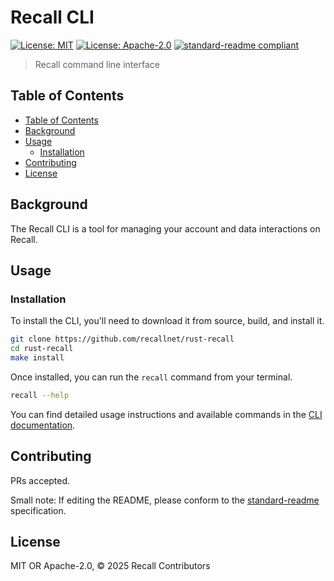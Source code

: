 # Recall CLI

[![License: MIT](https://img.shields.io/badge/License-MIT-yellow.svg)](../LICENSE)
[![License: Apache-2.0](https://img.shields.io/badge/License-Apache%202.0-blue.svg)](../LICENSE-APACHE)
[![standard-readme compliant](https://img.shields.io/badge/standard--readme-OK-green.svg)](https://github.com/RichardLitt/standard-readme)

> Recall command line interface

<!-- omit from toc -->

## Table of Contents

- [Table of Contents](#table-of-contents)
- [Background](#background)
- [Usage](#usage)
  - [Installation](#installation)
- [Contributing](#contributing)
- [License](#license)

## Background

The Recall CLI is a tool for managing your account and data interactions on Recall.

## Usage

### Installation

To install the CLI, you'll need to download it from source, build, and install it.

```sh
git clone https://github.com/recallnet/rust-recall
cd rust-recall
make install
```

Once installed, you can run the `recall` command from your terminal.

```sh
recall --help
```

You can find detailed usage instructions and available commands in the
[CLI documentation](https://docs.recall.network/tools/cli).

## Contributing

PRs accepted.

Small note: If editing the README, please conform to the
[standard-readme](https://github.com/RichardLitt/standard-readme) specification.

## License

MIT OR Apache-2.0, © 2025 Recall Contributors
